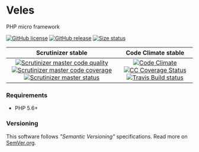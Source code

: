 # Veles

PHP micro framework

[![GitHub license][License img]][License src] [![GitHub release][Release img]][Release src] [![Size status][Size image]][Release src]

| Scrutinizer stable | Code Climate stable |
|:----------------:|:--------------------:|
| [![Scrutinizer master code quality][Scrutinizer master quality image]][Scrutinizer master src] [![Scrutinizer master code coverage][Scrutinizer master coverage image]][Scrutinizer master coverage src] [![Scrutinizer master status][Scrutinizer master status image]][Scrutinizer master status src] | [![Code Climate][CC Quality status]][CC Quality src] [![CC Coverage Status][CC Coverage image]][CC Coverage repo] [![Travis Build status][Travis image]][Travis repo] |

### Requirements
* PHP 5.6+

### Versioning

This software follows *"Semantic Versioning"* specifications.
Read more on [SemVer.org](http://semver.org).

  [Travis image]: https://travis-ci.org/nafigator/Veles.svg?branch=master
  [Travis repo]: https://travis-ci.org/nafigator/Veles
  [CC quality status]: https://codeclimate.com/github/nafigator/Veles/badges/gpa.svg
  [CC quality src]: https://codeclimate.com/github/nafigator/Veles
  [CC coverage image]: https://codeclimate.com/github/nafigator/Veles/badges/coverage.svg
  [CC coverage repo]: https://codeclimate.com/github/nafigator/Veles
  [License img]: https://img.shields.io/badge/license-BSD3-brightgreen.svg
  [License src]: https://tldrlegal.com/license/bsd-3-clause-license-(revised)
  [Release img]: https://img.shields.io/badge/release-0.48.3-dev-1-orange.svg
  [Release src]: https://github.com/nafigator/Veles
  [Size image]: https://img.shields.io/badge/size-2.7M-blue.svg
  [Scrutinizer master quality image]: https://scrutinizer-ci.com/g/nafigator/Veles/badges/quality-score.png?b=master
  [Scrutinizer master src]: https://scrutinizer-ci.com/g/nafigator/Veles/?branch=master
  [Scrutinizer master coverage image]: https://scrutinizer-ci.com/g/nafigator/Veles/badges/coverage.png?b=master
  [Scrutinizer master coverage src]: https://scrutinizer-ci.com/g/nafigator/Veles/?branch=master
  [Scrutinizer master status image]: https://scrutinizer-ci.com/g/nafigator/Veles/badges/build.png?b=master
  [Scrutinizer master status src]: https://scrutinizer-ci.com/g/nafigator/Veles/?branch=master
